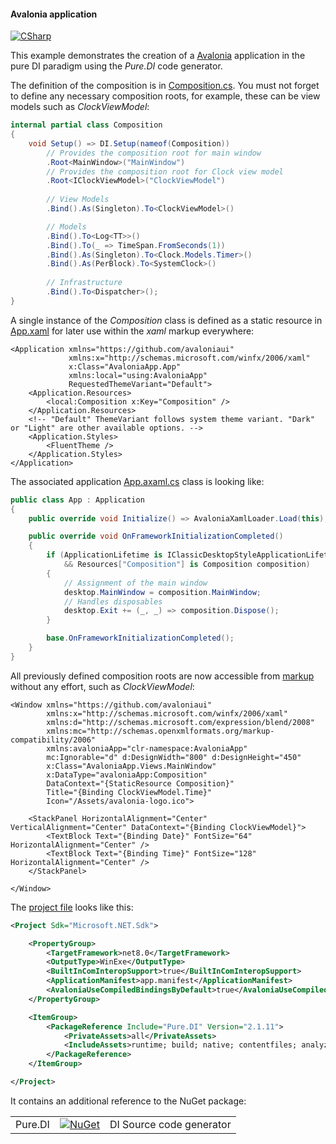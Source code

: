 #### Avalonia application

[![CSharp](https://img.shields.io/badge/C%23-code-blue.svg)](/samples/AvaloniaApp)

This example demonstrates the creation of a [Avalonia](https://avaloniaui.net/) application in the pure DI paradigm using the _Pure.DI_ code generator.

The definition of the composition is in [Composition.cs](/samples/AvaloniaApp/Composition.cs). You must not forget to define any necessary composition roots, for example, these can be view models such as _ClockViewModel_:

```csharp
internal partial class Composition
{
    void Setup() => DI.Setup(nameof(Composition))
        // Provides the composition root for main window
        .Root<MainWindow>("MainWindow")
        // Provides the composition root for Clock view model
        .Root<IClockViewModel>("ClockViewModel")
        
        // View Models
        .Bind().As(Singleton).To<ClockViewModel>()

        // Models
        .Bind().To<Log<TT>>()
        .Bind().To(_ => TimeSpan.FromSeconds(1))
        .Bind().As(Singleton).To<Clock.Models.Timer>()
        .Bind().As(PerBlock).To<SystemClock>()
    
        // Infrastructure
        .Bind().To<Dispatcher>();
}
```

A single instance of the _Composition_ class is defined as a static resource in [App.xaml](/samples/AvaloniaApp/App.axaml) for later use within the _xaml_ markup everywhere:

```xaml
<Application xmlns="https://github.com/avaloniaui"
             xmlns:x="http://schemas.microsoft.com/winfx/2006/xaml"
             x:Class="AvaloniaApp.App"
             xmlns:local="using:AvaloniaApp"
             RequestedThemeVariant="Default">
    <Application.Resources>
        <local:Composition x:Key="Composition" />
    </Application.Resources>
    <!-- "Default" ThemeVariant follows system theme variant. "Dark" or "Light" are other available options. -->
    <Application.Styles>
        <FluentTheme />
    </Application.Styles>
</Application>
```

The associated application [App.axaml.cs](/samples/AvaloniaApp/App.axaml.cs) class is looking like:

```c#
public class App : Application
{
    public override void Initialize() => AvaloniaXamlLoader.Load(this);

    public override void OnFrameworkInitializationCompleted()
    {
        if (ApplicationLifetime is IClassicDesktopStyleApplicationLifetime desktop
            && Resources["Composition"] is Composition composition)
        {
            // Assignment of the main window
            desktop.MainWindow = composition.MainWindow;
            // Handles disposables
            desktop.Exit += (_, _) => composition.Dispose();
        }

        base.OnFrameworkInitializationCompleted();
    }
}
```

All previously defined composition roots are now accessible from [markup](/samples/AvaloniaApp/Views/MainWindow.xaml) without any effort, such as _ClockViewModel_:

```xaml
<Window xmlns="https://github.com/avaloniaui"
        xmlns:x="http://schemas.microsoft.com/winfx/2006/xaml"
        xmlns:d="http://schemas.microsoft.com/expression/blend/2008"
        xmlns:mc="http://schemas.openxmlformats.org/markup-compatibility/2006"
        xmlns:avaloniaApp="clr-namespace:AvaloniaApp"
        mc:Ignorable="d" d:DesignWidth="800" d:DesignHeight="450"
        x:Class="AvaloniaApp.Views.MainWindow"
        x:DataType="avaloniaApp:Composition"
        DataContext="{StaticResource Composition}"
        Title="{Binding ClockViewModel.Time}"
        Icon="/Assets/avalonia-logo.ico">

    <StackPanel HorizontalAlignment="Center" VerticalAlignment="Center" DataContext="{Binding ClockViewModel}">
        <TextBlock Text="{Binding Date}" FontSize="64" HorizontalAlignment="Center" />
        <TextBlock Text="{Binding Time}" FontSize="128" HorizontalAlignment="Center" />
    </StackPanel>

</Window>
```

The [project file](/samples/AvaloniaApp/AvaloniaApp.csproj) looks like this:

```xml
<Project Sdk="Microsoft.NET.Sdk">

    <PropertyGroup>
        <TargetFramework>net8.0</TargetFramework>
        <OutputType>WinExe</OutputType>
        <BuiltInComInteropSupport>true</BuiltInComInteropSupport>
        <ApplicationManifest>app.manifest</ApplicationManifest>
        <AvaloniaUseCompiledBindingsByDefault>true</AvaloniaUseCompiledBindingsByDefault>
    </PropertyGroup>

    <ItemGroup>
        <PackageReference Include="Pure.DI" Version="2.1.11">
            <PrivateAssets>all</PrivateAssets>
            <IncludeAssets>runtime; build; native; contentfiles; analyzers; buildtransitive</IncludeAssets>
        </PackageReference>
    </ItemGroup>

</Project>
```

It contains an additional reference to the NuGet package:

|            |                                                                                                 |                                     |
|------------|-------------------------------------------------------------------------------------------------|:------------------------------------|
| Pure.DI    | [![NuGet](https://buildstats.info/nuget/Pure.DI)](https://www.nuget.org/packages/Pure.DI)       | DI Source code generator            |
